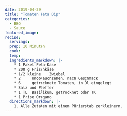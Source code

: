 ```yaml
---
date: 2019-04-29
title: "Tomaten Feta Dip"
categories:
  - BBQ
  - Sauce
featured_image:
recipe:
  servings:
  prep: 10 Minuten
  cook:
  temp:
  ingredients_markdown: |-
    * 1 Paket Feta-Käse
    * 200 g Frischkäse
    * 1/2 kleine 	Zwiebel
    * 2  	Knoblauchzehen, nach Geschmack
    * 6  	getrocknete Tomaten, in Öl eingelegt
    * Salz und Pfeffer
    * 1 TL 	Basilikum, getrocknet oder TK
    * 1 Prise Oregano
  directions_markdown: |-
    1. Alle Zutaten mit einem Pürierstab zerkleinern.
---
```

